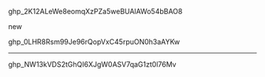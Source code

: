 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

new

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

----------

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
